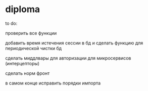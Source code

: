# diploma

to do:

проверить все функции

добавить время истечения сессии в бд и сделать функцию для периодической чистки бд

сделать миддлвары для авторизации для микросервисов (интерцепторы)

сделать норм фронт

в самом конце исправить порядки импорта